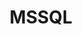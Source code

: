 ---
title: MSSQL
categories:
  - relational-database
docs:
  - id: java
    url: https://java.testcontainers.org/modules/databases/mssqlserver/
    example: |
      ```java
      var mssqlserver = new MSSQLServerContainer()
        .acceptLicense();
      mssqlserver.start();
      ```
  - id: go
    url: https://golang.testcontainers.org/modules/mssql/
    example: |
      ```go
      mssqlContainer, err := mssql.RunContainer(ctx,
        testcontainers.WithImage("mcr.microsoft.com/mssql/server:2022-CU10-ubuntu-22.04"),
        mssql.WithAcceptEULA(),
      )
      ```
  - id: dotnet
    url: https://www.nuget.org/packages/Testcontainers.MsSql
    example: |
      ```csharp
      var msSqlContainer = new MsSqlBuilder()
        .WithImage("mcr.microsoft.com/mssql/server:2019-CU18-ubuntu-20.04")
        .Build();
      await msSqlContainer.StartAsync();
      ```
description: |
  Microsoft SQL Server is a relational database management system.
---